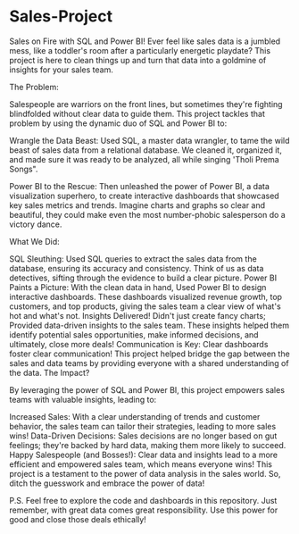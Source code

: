 # Sales-Project

Sales on Fire with SQL and Power BI!
Ever feel like sales data is a jumbled mess, like a toddler's room after a particularly energetic playdate?  This project is here to clean things up and turn that data into a goldmine of insights for your sales team.

The Problem:

Salespeople are warriors on the front lines, but sometimes they're fighting blindfolded without clear data to guide them. This project tackles that problem by using the dynamic duo of SQL and Power BI to:

Wrangle the Data Beast: Used SQL, a master data wrangler, to tame the wild beast of sales data from a relational database. We cleaned it, organized it, and made sure it was ready to be analyzed, all while singing 'Tholi Prema Songs".

Power BI to the Rescue: Then unleashed the power of Power BI, a data visualization superhero, to create interactive dashboards that showcased key sales metrics and trends. Imagine charts and graphs so clear and beautiful, they could make even the most number-phobic salesperson do a victory dance.

What We Did:

SQL Sleuthing: Used SQL queries to extract the sales data from the database, ensuring its accuracy and consistency. Think of us as data detectives, sifting through the evidence to build a clear picture.
Power BI Paints a Picture: With the clean data in hand, Used Power BI to design interactive dashboards. These dashboards visualized revenue growth, top customers, and top products, giving the sales team a clear view of what's hot and what's not.
Insights Delivered! Didn't just create fancy charts; Provided data-driven insights to the sales team. These insights helped them identify potential sales opportunities, make informed decisions, and ultimately, close more deals!
Communication is Key: Clear dashboards foster clear communication! This project helped bridge the gap between the sales and data teams by providing everyone with a shared understanding of the data.
The Impact?

By leveraging the power of SQL and Power BI, this project empowers sales teams with valuable insights, leading to:

Increased Sales: With a clear understanding of trends and customer behavior, the sales team can tailor their strategies, leading to more sales wins!
Data-Driven Decisions: Sales decisions are no longer based on gut feelings; they're backed by hard data, making them more likely to succeed.
Happy Salespeople (and Bosses!): Clear data and insights lead to a more efficient and empowered sales team, which means everyone wins!
This project is a testament to the power of data analysis in the sales world. So, ditch the guesswork and embrace the power of data!

P.S. Feel free to explore the code and dashboards in this repository. Just remember, with great data comes great responsibility. Use this power for good and close those deals ethically!
